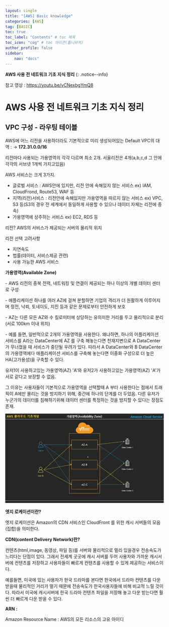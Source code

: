 ```yaml
---
layout: single
title: "[AWS] Basic knowledge"
categories: [AWS]
tag: [BASIC]
toc: true
toc_label: "Contents" # toc 제목
toc_icon: "cog" # toc 아이콘(톱니바퀴)
author_profile: false
sidebar:
    nav: "docs"
---
```




**AWS 사용 전 네트워크 기초 지식 정리** 
{: .notice--info}



참고 영상 : https://youtu.be/vCNexbgYmQ8



# AWS 사용 전 네트워크 기초 지식 정리

## VPC 구성 - 라우팅 테이블

AWS에 어느 리전을 사용하더라도 기본적으로 미리 생성되어있는 Default VPC의 대역 :
→ **172.31.0.0/16**



리전마다 사용되는 가용영역의 각각 다르며 최소 2개. 서울리전은 4개(a,b,c,d 그 안에 각각의 서브넷 1개씩 가지고있음)



AWS 서비스는 크게 3가지.

- 글로벌 서비스 : AWS안에 있지만, 리전 안에 속해있지 않는 서비스 
  ex) IAM, CloudFrond, Route53, WAF 등
- 지역(리전)서비스 : 리전안에 속해있지만 가용영역을 따르지 않는 서비스
  ex) VPC, S3 등(S3의 경우 전 세계에서 동일하게 사용할 수 있으나 데이터 자체는 리전에 종속)
- 가용영역에 상주하는 서비스
  ex) EC2, RDS 등

리전? AWS의 서비스가 제공되는 서버의 물리적 위치 



리전 선택 고려사항

- 지연속도
- 법률(데이터, 서비스제공 관련)
- 사용 가능한 AWS 서비스



**가용영역(Available Zone)**

\- AWS 리전의 중복 전력, 네트워킹 및 연결이 제공되는 하나 이상의 개별 데이터 센터로 구성

\- 애플리케이션 하나를 여러 AZ에 걸쳐 분할하면 기업의 격리가 더 원활하게 이루어지며 정전, 낙뢰, 토네이도, 지진 등과 같은 문제로부터 안전하게 보호

\-  AZ는 다른 모든 AZ와 수 킬로미터에 상당하는 유의미한 거리를 두고 물리적으로 분리(서로 100km 이내 위치)

\- 예를 들면, 일반적으로 2개의 가용영역을 사용한다. 왜냐하면, 하나의 어플리케이션 서비스를 A라는 DataCenter에 AZ 를 구축 해놓는다면 천재지변으로 A DataCenter가 무너졌을 때 서비스가 중단될 우려가 있다. 따라서 A DataCenter와 B DataCenter의 가용영역에다 애플리케이션 서비스를 구축해 놓는다면 이중화 구성으로 더 높은 HA(고가용성)을 구축할 수 있다. 

유저1이 사용하고있는 가용영역(AZ) 'A'와 유저2가 사용하고있는 가용영역(AZ) 'A'가 서로 같다고 보장할 수 없음.

그 이유는 사용자들이 기본적으로 가용영역을 선택할때 A 부터 사용한다는 점에서 트래픽이 A에만 몰리는 것을 방지하기 위해, 중간에 하나의 단계를 더 두었음. 다른 유저가 누군가의 데이터를 침해하기위해 데이터 센터를 특정하는 것을 방지할 수 있다는 장점도 존재.

![AWS-AZ](../../images/2022-10-24-AWS-Basic-knowledge/AWS-AZ.jpg)



**엣지 로케이션이란?**

엣지 로케이션은 Amazon의 CDN 서비스인 CloudFront 를 위한 캐시 서버들의 모음(집합)을 의미한다.

 

**CDN(content Delivery Network)란?**

컨텐츠(html,image, 동영상, 파일 등)를 서버와 물리적으로 멀리 있을경우 전송속도가 느리다는 단점이 있다. 그래서 전세계 곳곳에 캐시 서버를 두어 사용자와 가까운 캐시서버에 컨텐츠를 저장하고 사용자들이 빠르게 컨텐츠를 사용할 수 있게 제공하는 서비스이다.

예를들면, 미국에 있는 사용자가 한국 드라마를 본다면 한국에서 드라마 컨텐츠를 다운 받을때 물리적인 거리가 멀기 때문에 전송속도가 한국사용자들에 비해 비교적 느릴 것이다. 따라서 미국에 캐시서버에 한국 드라마 컨텐츠 파일을 저장해 놓고 다운 받는다면 훨씬 더 빠르게 다운 받을 수 있다.

 

**ARN :**

Amazon Resource Name : AWS의 모든 리소스의 고유 아이디